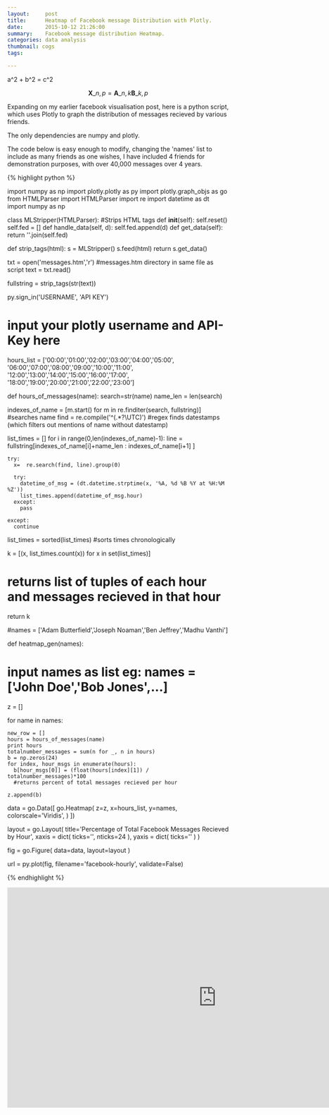 ```yaml
---
layout:     post
title:      Heatmap of Facebook message Distribution with Plotly.
date:       2015-10-12 21:26:00
summary:    Facebook message distribution Heatmap.
categories: data analysis
thumbnail: cogs
tags:

---
```


a^2 + b^2 = c^2

$$ \mathbf{X}\_{n,p} = \mathbf{A}\_{n,k} \mathbf{B}\_{k,p} $$


Expanding on my earlier facebook visualisation post, here is a python script, which uses Plotly to graph the distribution of messages recieved by various friends. 

The only dependencies are numpy and plotly.

The code below is easy enough to modify, changing the 'names' list to include as many friends as one wishes, I have included 4 friends for demonstration purposes, with over 40,000 messages over 4 years.


{% highlight python %}

import numpy as np
import plotly.plotly as py
import plotly.graph_objs as go
from HTMLParser import HTMLParser
import re
import datetime as dt
import numpy as np


class MLStripper(HTMLParser):
  #Strips HTML tags
    def __init__(self):
        self.reset()
        self.fed = []
    def handle_data(self, d):
        self.fed.append(d)
    def get_data(self):
        return ''.join(self.fed)

def strip_tags(html):
    s = MLStripper()
    s.feed(html)
    return s.get_data()

txt = open('messages.htm','r')
#messages.htm directory in same file as script
text = txt.read()


fullstring = strip_tags(str(text))



py.sign_in('USERNAME', 'API KEY')
# input your plotly username and API-Key here



hours_list = ['00:00','01:00','02:00','03:00','04:00','05:00',
             '06:00','07:00','08:00','09:00','10:00','11:00',
             '12:00','13:00','14:00','15:00','16:00','17:00',
             '18:00','19:00','20:00','21:00','22:00','23:00']


def hours_of_messages(name):
  search=str(name)
  name_len = len(search)

  indexes_of_name = [m.start() for m in re.finditer(search, fullstring)]
  #searches name
  find = re.compile('^(.*?\UTC)')
  #regex finds datestamps (which filters out mentions of name without datestamp)
  
  list_times = []
  for i in range(0,len(indexes_of_name)-1):
    line =  fullstring[indexes_of_name[i]+name_len : indexes_of_name[i+1] ]
  
    try:
      x=  re.search(find, line).group(0)
        
      try:
        datetime_of_msg = (dt.datetime.strptime(x, '%A, %d %B %Y at %H:%M %Z'))
        list_times.append(datetime_of_msg.hour)
      except:
        pass
      
    except:
      continue

  list_times = sorted(list_times)
  #sorts times chronologically

  k = [(x, list_times.count(x)) for x in set(list_times)]
  # returns list of tuples of each hour and messages recieved in that hour

  return k

#names = ['Adam Butterfield','Joseph Noaman','Ben Jeffrey','Madhu Vanthi']

def heatmap_gen(names):
  # input names as list eg: names = ['John Doe','Bob Jones',...]

  z = []

  for name in names:

    new_row = []
    hours = hours_of_messages(name)
    print hours
    totalnumber_messages = sum(n for _, n in hours)
    b = np.zeros(24)
    for index, hour_msgs in enumerate(hours):
      b[hour_msgs[0]] = (float(hours[index][1]) / totalnumber_messages)*100
      #returns percent of total messages recieved per hour

    z.append(b)

  data = go.Data([
      go.Heatmap(
        z=z,
        x=hours_list,
        y=names,
        colorscale='Viridis',
      )
    ])


  layout = go.Layout( title='Percentage of Total Facebook Messages Recieved by Hour',
                  xaxis = dict( ticks='', nticks=24 ),
                  yaxis = dict( ticks='' ) )

  fig = go.Figure( data=data, layout=layout )

  url = py.plot(fig, filename='facebook-hourly', validate=False)   

{% endhighlight %}


<iframe width=950 height=500 frameborder="0" seamless="seamless" scrolling="no" src="https://plot.ly/~varunbalupuri/24/percentage-of-total-facebook-messages-recieved-per-hour/"> </iframe> 



